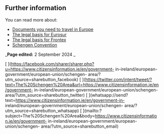 ##  Further information

You can read more about:

  * [ Documents you need to travel in Europe ](https://europa.eu/youreurope/citizens/travel/entry-exit/index_en.htm)
  * [ The legal basis for Eurosur ](https://eur-lex.europa.eu/legal-content/EN/TXT/?uri=uriserv:OJ.L_.2013.295.01.0011.01.ENG&toc=OJ:L:2013:295:FULL)
  * [ The legal basis for Frontex ](https://eur-lex.europa.eu/legal-content/EN/TXT/?uri=uriserv:OJ.L_.2016.251.01.0001.01.ENG&toc=OJ:L:2016:251:FULL)
  * [ Schengen Convention ](https://eur-lex.europa.eu/legal-content/EN/ALL/?uri=CELEX:42000A0922\(02\))

_**Page edited:** 2 September 2024 _

[
](https://facebook.com/sharer/sharer.php?u=https://www.citizensinformation.ie/en/government-
in-ireland/european-government/european-union/schengen-
area/?utm_source=sharebutton_facebook) [
](https://twitter.com/intent/tweet/?text=The%20Schengen%20Area&url=https://www.citizensinformation.ie/en/government-
in-ireland/european-government/european-union/schengen-
area/?utm_source=sharebutton_twitter) [
](whatsapp://send?text=https://www.citizensinformation.ie/en/government-in-
ireland/european-government/european-union/schengen-
area/?utm_source=sharebutton_whatsapp) [
](mailto:?subject=The%20Schengen%20Area&body=https://www.citizensinformation.ie/en/government-
in-ireland/european-government/european-union/schengen-
area/?utm_source=sharebutton_email) [ ](javascript:void\(0\))
